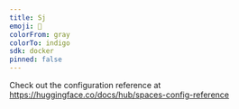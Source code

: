 ```yaml
---
title: Sj
emoji: 🐠
colorFrom: gray
colorTo: indigo
sdk: docker
pinned: false
---
```


Check out the configuration reference at https://huggingface.co/docs/hub/spaces-config-reference
